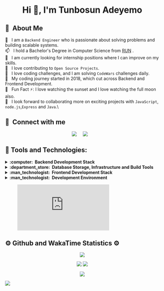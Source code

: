 <h1 align="center"> Hi 👋, I'm Tunbosun Adeyemo</h1>

## :space_invader: &nbsp;About Me


 💬 &nbsp; I am a `Backend Engineer` who is passionate about solving problems and building scalable systems.\
 📫 &nbsp; I hold a Bachelor's Degree in Computer Science from [RUN](https://run.edu.ng/) .\
 🔭 &nbsp; I am currently looking for internship positions where I can improve on my skills.\
 👯 &nbsp; I love contributing to `Open Source Projects`.\
 🔭 &nbsp; I love coding challenges, and I am solving `CodeWars` challenges daily.\
 💬 &nbsp; My coding journey started in 2018, which cut across Backend and Frontend Development.  
 💬 &nbsp; Fun Fact ⚡: I love watching the sunset and I love watching the full moon also.\
 👯 &nbsp; I look forward to collaborating more on exciting projects with `JavaScript`, `node.js`,`Express` and `Java`.\

 ## :handshake: &nbsp;Connect with me

 <p align="center">
  <a href="https://twitter.com/@Zeus_of_Germany"><img src="https://img.shields.io/badge/twitter-%233B5998.svg?&style=for-the-badge&logo=twitter&logoColor=white" /></a>&nbsp;&nbsp;&nbsp;&nbsp;
  <a href="https://www.linkedin.com/in/tunbosun-adeyemo"><img src="https://img.shields.io/badge/linkedin-%230077B5.svg?&style=for-the-badge&logo=linkedin&logoColor=white" /></a>&nbsp;&nbsp;&nbsp;&nbsp;
</p>

## :toolbox: Tools and Technologies:

<details>
  <summary><b>:computer: &nbsp;Backend Development Stack</b></summary>
  <br/>

![JavaScript](https://img.shields.io/badge/JAVASCRIPT-007396.svg?&style=flat&logo=java&logoColor=white)&nbsp;
![Node,js](https://img.shields.io/badge/NODE.JS-007396.svg?&style=flat&logo=java&logoColor=white)&nbsp;
![Java](https://img.shields.io/badge/JAVA-007396.svg?&style=flat&logo=java&logoColor=white)&nbsp;

</details>

<details>
  <summary><b>:department_store: &nbsp;Database Storage, Infrastructure and Build Tools</b></summary>
  <br/>

![MongoDB](https://img.shields.io/badge/MONGODB-47A248.svg?&style=flat&logo=mongodb&logoColor=white)&nbsp;
![MySQL](https://img.shields.io/badge/MYSQL-4479A1.svg?&style=flat&logo=mysql&logoColor=white)
![Postgres](https://img.shields.io/badge/POSTGRES-%23316192.svg?&style=flat&logo=postgresql&logoColor=white)
![Git](https://img.shields.io/badge/GIT-%23F05033.svg?&style=flat&logo=git&logoColor=white)&nbsp;
![GitHub](https://img.shields.io/badge/GITHUB-%23121011.svg?&style=flat&logo=github&logoColor=white)&nbsp;
</details>

<details>
  <summary><b>:man_technologist: &nbsp;Frontend Development Stack</b></summary>
  <br/>
 
![HTML5](https://img.shields.io/badge/HTML5-E34F26.svg?&style=flat&logo=html5&logoColor=white)&nbsp;
![CSS3](https://img.shields.io/badge/CSS3-%231572B6.svg?&style=flat&logo=css3&logoColor=white)&nbsp;
![JavaScript](https://img.shields.io/badge/JAVASCRIPT-323330.svg?&style=flat&logo=javascript&logoColor=%23F7DF1E)&nbsp;
</details>

<details>
  <summary><b>:man_technologist: &nbsp;Development Environment</b></summary>
  <br/>

![VSCode](https://img.shields.io/badge/VSCODE-007ACC.svg?&style=flat&logo=visual-studio-code)&nbsp;
![IntelliJ](https://img.shields.io/badge/INTELLIJ-000000.svg?&style=flat&logo=intellij-idea)&nbsp;

</details>

<figure><embed src="https://wakatime.com/share/@018c4a0b-311a-452e-b76c-4c240422c1e3/465d876b-0bbc-46c9-b4f3-fd09a6bb2e3a.svg"></embed></figure>



## :gear: Github and WakaTime Statistics :gear:
 <p align="center">
        <img src="https://github-readme-streak-stats.herokuapp.com/?user=TubbySparks&theme=nightowl&border_radius=10" />
    </p>
    <p align="center">
        <img src="https://github-readme-stats.vercel.app/api?username=TubbySparks&hide_title=true&show_icons=true&include_all_commits=true&count_private=true&line_height=21&theme=nightowl&border_radius=10" /> <img src="https://github-readme-stats.vercel.app/api/top-langs/?username=TubbySparks&hide=html&layout=compact&langs_count=8&theme=nightowl&border_radius=10" />
    </p>
    <p align = "center">
    <img src="https://github-readme-stats.vercel.app/api/wakatime?username=TubbySparks&theme=nightowl&border_radius=10"/></p>
<img src="https://wakatime.com/share/@TubbySparks/d9e02cb9-9297-4692-8536-26a8ae4660b6.svg"></img>

 
<!--
**TubbySparks/TubbySparks** is a ✨ _special_ ✨ repository because its `README.md` (this file) appears on your GitHub profile.

Here are some ideas to get you started:
 📫 &nbsp; How to reach me: [linkedin](https://www.linkedin.com/in/tunbosun-adeyemo) | [twitter](https://twitter.com/@Zeus_of_Germany)
![Tubby's GitHub stats](https://github-readme-stats.vercel.app/api?username=TubbySparks&show_icons=true&theme=radical)
 

- 💬 I'm Tunbosun, a self taught backend developer.
- 🌱 I'm currently looking for internship positions where I can improve on my skills.
- 💬 Ask me about JavaScript, Node.js and Express.

- 🔭 I’m currently working on ...
- 🌱 I’m currently learning ...
- 👯 I’m looking to collaborate on ...
- 🤔 I’m looking for help with ...
- 💬 Ask me about ...
- 📫 How to reach me: ...
- 😄 Pronouns: ...
- ⚡ Fun fact: ...

 <p align="center">
        <img src="https://github-readme-streak-stats.herokuapp.com/?user=TubbySparks&theme=nightowl&border_radius=10" />
    </p>
    <p align="center">
        <img src="https://github-readme-stats.vercel.app/api?username=TubbySparks&hide_title=true&show_icons=true&include_all_commits=true&count_private=true&line_height=21&theme=nightowl&border_radius=10" /> <img src="https://github-readme-stats.vercel.app/api/top-langs/?username=TubbySparks&hide=html&layout=compact&langs_count=8&theme=nightowl&border_radius=10" />
    </p>
    <p align = "center">
    <img src="https://github-readme-stats.vercel.app/api/wakatime?username=TubbySparks&theme=nightowl&border_radius=10"/></p>
<img src="https://wakatime.com/share/@TubbySparks/d9e02cb9-9297-4692-8536-26a8ae4660b6.svg"></img>

-->
